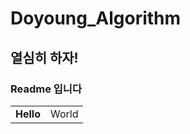 # Doyoung_Algorithm
## 열심히 하자!
### Readme 입니다

<table>
  <tr>
    <td> <b> Hello </b> </td>
    <td> World </td>
  </tr>
</table>
  
